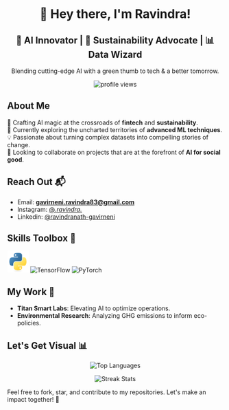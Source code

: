 <h1 align="center">👋 Hey there, I'm Ravindra!</h1>
<h2 align="center">🚀 AI Innovator | 🌿 Sustainability Advocate | 📊 Data Wizard</h2>
<p align="center">Blending cutting-edge AI with a green thumb to tech & a better tomorrow.</p>

<p align="center">
<img src="https://komarev.com/ghpvc/?username=RavindraGR7&style=flat-square&color=blue" alt="profile views">
</p>

## About Me
🔭 Crafting AI magic at the crossroads of **fintech** and **sustainability**.<br>
🌱 Currently exploring the uncharted territories of **advanced ML techniques**.<br>
💡 Passionate about turning complex datasets into compelling stories of change.<br>
👯 Looking to collaborate on projects that are at the forefront of **AI for social good**.

## Reach Out 📬
- Email: **gavirneni.ravindra83@gmail.com**
- Instagram: [@_._ravindra_._](https://instagram.com/_._ravindra_._)
- Linkedin: [@ravindranath-gavirneni](https://www.linkedin.com/in/ravindranath-gavirneni/)

## Skills Toolbox 🧰
<p align="left">
<!-- Tech Icons -->
<img src="https://raw.githubusercontent.com/devicons/devicon/master/icons/python/python-original.svg" alt="Python" width="50" height="50"/>
<img src="https://www.vectorlogo.zone/logos/tensorflow/tensorflow-icon.svg" alt="TensorFlow" width="50" height="50"/>
<img src="https://www.vectorlogo.zone/logos/pytorch/pytorch-icon.svg" alt="PyTorch" width="50" height="50"/>
<!-- Add more as needed -->
</p>

## My Work 🚀
- **Titan Smart Labs**: Elevating AI to optimize operations.
- **Environmental Research**: Analyzing GHG emissions to inform eco-policies.

## Let's Get Visual 📊
<p align="center">
<img src="https://github-readme-stats.vercel.app/api/top-langs/?username=RavindraGR7&layout=compact&theme=algolia" alt="Top Languages">
</p>

<p align="center">
<img src="https://github-readme-streak-stats.herokuapp.com/?user=RavindraGR7&theme=algolia" alt="Streak Stats">
</p>

Feel free to fork, star, and contribute to my repositories. Let's make an impact together! 🌟
